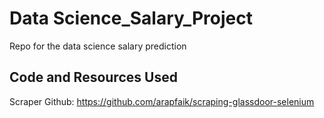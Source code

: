 # Data Science_Salary_Project
Repo for the data science salary prediction

## Code and Resources Used
Scraper Github: https://github.com/arapfaik/scraping-glassdoor-selenium
